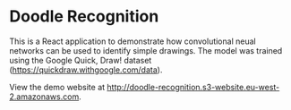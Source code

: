 # Doodle Recognition
This is a React application to demonstrate how convolutional neual networks can be used to identify simple drawings. The model was trained using the Google Quick, Draw! dataset (https://quickdraw.withgoogle.com/data).

View the demo website at http://doodle-recognition.s3-website.eu-west-2.amazonaws.com.
